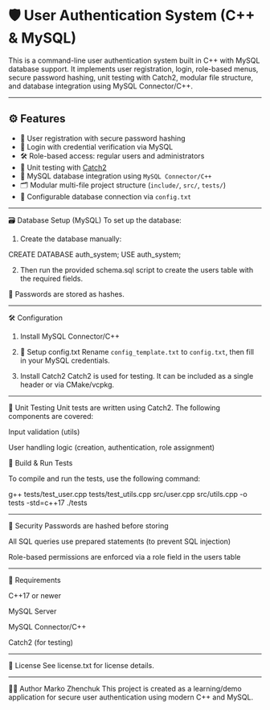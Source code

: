 
# 🛡️ User Authentication System (C++ & MySQL)

This is a command-line user authentication system built in C++ with MySQL database support. It implements user registration, login, role-based menus, secure password hashing, unit testing with Catch2, modular file structure, and database integration using MySQL Connector/C++.

---

## ⚙️ Features

- 🔐 User registration with secure password hashing
- 🔑 Login with credential verification via MySQL
- 🛠️ Role-based access: regular users and administrators
- 🧪 Unit testing with [Catch2](https://github.com/catchorg/Catch2)
- 🔄 MySQL database integration using `MySQL Connector/C++`
- 🗂️ Modular multi-file project structure (`include/`, `src/`, `tests/`)
- 🔧 Configurable database connection via `config.txt`

--- 

🗃️ Database Setup (MySQL)
To set up the database:

1. Create the database manually:

CREATE DATABASE auth_system;
USE auth_system;

2. Then run the provided schema.sql script to create the users table with the required fields.

🔐 Passwords are stored as hashes.

---

🛠️ Configuration

1. Install MySQL Connector/C++

2. 📄 Setup config.txt
Rename `config_template.txt` to `config.txt`, then fill in your MySQL credentials.

3. Install Catch2
Catch2 is used for testing. It can be included as a single header or via CMake/vcpkg.

---

🧪 Unit Testing
Unit tests are written using Catch2. The following components are covered:

Input validation (utils)

User handling logic (creation, authentication, role assignment)


🔧 Build & Run Tests

To compile and run the tests, use the following command:
 
g++ tests/test_user.cpp tests/test_utils.cpp src/user.cpp src/utils.cpp -o tests -std=c++17
./tests

--- 

🔐 Security
Passwords are hashed before storing

All SQL queries use prepared statements (to prevent SQL injection)

Role-based permissions are enforced via a role field in the users table

--- 

📌 Requirements

C++17 or newer

MySQL Server

MySQL Connector/C++

Catch2 (for testing)

--- 

📝 License
See license.txt for license details.

--- 

🙋‍♂️ Author
Marko Zhenchuk
This project is created as a learning/demo application for secure user authentication using modern C++ and MySQL.
